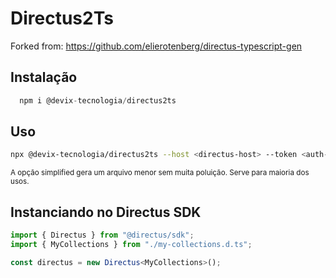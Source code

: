 # Directus2Ts

Forked from: https://github.com/elierotenberg/directus-typescript-gen

## Instalação

```js
  npm i @devix-tecnologia/directus2ts
```

## Uso

```bash
npx @devix-tecnologia/directus2ts --host <directus-host> --token <auth-token> --typeName <nome-type> --outFile <nome-arquivo.d.ts> --simplified
```

<small>A opção simplified gera um arquivo menor sem muita poluição. Serve para maioria dos usos.</small>

## Instanciando no Directus SDK

```ts
import { Directus } from "@directus/sdk";
import { MyCollections } from "./my-collections.d.ts";

const directus = new Directus<MyCollections>();
```
